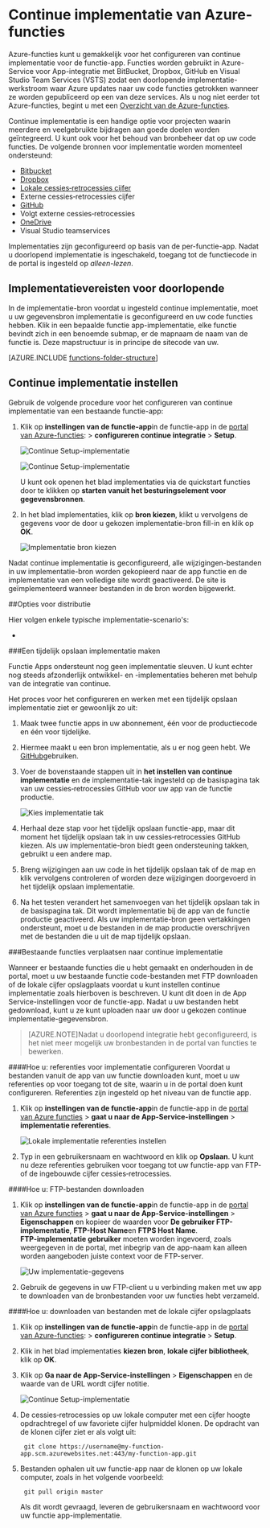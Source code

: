 <properties
   pageTitle="Continue implementatie van Azure functies | Microsoft Azure"
   description="Gebruik continue implementatie faciliteiten van Azure App-Service te publiceren van uw Azure-functies."
   services="functions"
   documentationCenter="na"
   authors="ggailey777"
   manager="erikre"
   editor=""
   tags=""
   />

<tags
   ms.service="functions"
   ms.devlang="multiple"
   ms.topic="article"
   ms.tgt_pltfrm="multiple"
   ms.workload="na"
   ms.date="09/25/2016"
   ms.author="glenga"/>

# <a name="continuous-deployment-for-azure-functions"></a>Continue implementatie van Azure-functies 

Azure-functies kunt u gemakkelijk voor het configureren van continue implementatie voor de functie-app. Functies worden gebruikt in Azure-Service voor App-integratie met BitBucket, Dropbox, GitHub en Visual Studio Team Services (VSTS) zodat een doorlopende implementatie-werkstroom waar Azure updates naar uw code functies getrokken wanneer ze worden gepubliceerd op een van deze services. Als u nog niet eerder tot Azure-functies, begint u met een [Overzicht van de Azure-functies](functions-overview.md).

Continue implementatie is een handige optie voor projecten waarin meerdere en veelgebruikte bijdragen aan goede doelen worden geïntegreerd. U kunt ook voor het behoud van bronbeheer dat op uw code functies. De volgende bronnen voor implementatie worden momenteel ondersteund:

+ [Bitbucket](https://bitbucket.org/)
+ [Dropbox](https://bitbucket.org/)
+ [Lokale cessies‑retrocessies cijfer](../app-service-web/app-service-deploy-local-git.md)
+ Externe cessies‑retrocessies cijfer
+ [GitHub]
+ Volgt externe cessies‑retrocessies
+ [OneDrive](https://onedrive.live.com/)
+ Visual Studio teamservices

Implementaties zijn geconfigureerd op basis van de per-functie-app. Nadat u doorlopend implementatie is ingeschakeld, toegang tot de functiecode in de portal is ingesteld op *alleen-lezen*.

## <a name="continuous-deployment-requirements"></a>Implementatievereisten voor doorlopende

In de implementatie-bron voordat u ingesteld continue implementatie, moet u uw gegevensbron implementatie is geconfigureerd en uw code functies hebben. Klik in een bepaalde functie app-implementatie, elke functie bevindt zich in een benoemde submap, er de mapnaam de naam van de functie is. Deze mapstructuur is in principe de sitecode van uw. 

[AZURE.INCLUDE [functions-folder-structure](../../includes/functions-folder-structure.md)]

## <a name="setting-up-continuous-deployment"></a>Continue implementatie instellen

Gebruik de volgende procedure voor het configureren van continue implementatie van een bestaande functie-app:

1. Klik op **instellingen van de functie-app**in de functie-app in de [portal van Azure-functies](https://functions.azure.com/signin): > **configureren continue integratie** > **Setup**.

    ![Continue Setup-implementatie](./media/functions-continuous-deployment/setup-deployment.png)
    
    ![Continue Setup-implementatie](./media/functions-continuous-deployment/setup-deployment-1.png)
    
    U kunt ook openen het blad implementaties via de quickstart functies door te klikken op **starten vanuit het besturingselement voor gegevensbronnen**.

2. In het blad implementaties, klik op **bron kiezen**, klikt u vervolgens de gegevens voor de door u gekozen implementatie-bron fill-in en klik op **OK**.

    ![Implementatie bron kiezen](./media/functions-continuous-deployment/choose-deployment-source.png)

Nadat continue implementatie is geconfigureerd, alle wijzigingen-bestanden in uw implementatie-bron worden gekopieerd naar de app functie en de implementatie van een volledige site wordt geactiveerd. De site is geïmplementeerd wanneer bestanden in de bron worden bijgewerkt.


##<a name="deployment-options"></a>Opties voor distributie

Hier volgen enkele typische implementatie-scenario's:

+ 

###<a name="create-a-staging-deployment"></a>Een tijdelijk opslaan implementatie maken

Functie Apps ondersteunt nog geen implementatie sleuven. U kunt echter nog steeds afzonderlijk ontwikkel- en -implementaties beheren met behulp van de integratie van continue.

Het proces voor het configureren en werken met een tijdelijk opslaan implementatie ziet er gewoonlijk zo uit:

1. Maak twee functie apps in uw abonnement, één voor de productiecode en één voor tijdelijke. 

2. Hiermee maakt u een bron implementatie, als u er nog geen hebt. We [GitHub]gebruiken.
 
3. Voer de bovenstaande stappen uit in **het instellen van continue implementatie** en de implementatie-tak ingesteld op de basispagina tak van uw cessies‑retrocessies GitHub voor uw app van de functie productie.

    ![Kies implementatie tak](./media/functions-continuous-deployment/choose-deployment-branch.png)

4. Herhaal deze stap voor het tijdelijk opslaan functie-app, maar dit moment het tijdelijk opslaan tak in uw cessies‑retrocessies GitHub kiezen. Als uw implementatie-bron biedt geen ondersteuning takken, gebruikt u een andere map.
 
5. Breng wijzigingen aan uw code in het tijdelijk opslaan tak of de map en klik vervolgens controleren of worden deze wijzigingen doorgevoerd in het tijdelijk opslaan implementatie.

6. Na het testen verandert het samenvoegen van het tijdelijk opslaan tak in de basispagina tak. Dit wordt implementatie bij de app van de functie productie geactiveerd. Als uw implementatie-bron geen vertakkingen ondersteunt, moet u de bestanden in de map productie overschrijven met de bestanden die u uit de map tijdelijk opslaan.

###<a name="move-existing-functions-to-continuous-deployment"></a>Bestaande functies verplaatsen naar continue implementatie

Wanneer er bestaande functies die u hebt gemaakt en onderhouden in de portal, moet u uw bestaande functie code-bestanden met FTP downloaden of de lokale cijfer opslagplaats voordat u kunt instellen continue implementatie zoals hierboven is beschreven. U kunt dit doen in de App Service-instellingen voor de functie-app. Nadat u uw bestanden hebt gedownload, kunt u ze kunt uploaden naar uw door u gekozen continue implementatie-gegevensbron.

>[AZURE.NOTE]Nadat u doorlopend integratie hebt geconfigureerd, is het niet meer mogelijk uw bronbestanden in de portal van functies te bewerken.

####<a name="how-to-configure-deployment-credentials"></a>Hoe u: referenties voor implementatie configureren
Voordat u bestanden vanuit de app van uw functie downloaden kunt, moet u uw referenties op voor toegang tot de site, waarin u in de portal doen kunt configureren. Referenties zijn ingesteld op het niveau van de functie app.

1. Klik op **instellingen van de functie-app**in de functie-app in de [portal van Azure functies](https://functions.azure.com/signin) > **gaat u naar de App-Service-instellingen** > **implementatie referenties**.

    ![Lokale implementatie referenties instellen](./media/functions-continuous-deployment/setup-deployment-credentials.png)

2. Typ in een gebruikersnaam en wachtwoord en klik op **Opslaan**. U kunt nu deze referenties gebruiken voor toegang tot uw functie-app van FTP- of de ingebouwde cijfer cessies‑retrocessies.

####<a name="how-to-download-files-using-ftp"></a>Hoe u: FTP-bestanden downloaden

1. Klik op **instellingen van de functie-app**in de functie-app in de [portal van Azure functies](https://functions.azure.com/signin) > **gaat u naar de App-Service-instellingen** > **Eigenschappen** en kopieer de waarden voor **De gebruiker FTP-implementatie**, **FTP-Host Name**en **FTPS Host Name**.  
**FTP-implementatie gebruiker** moeten worden ingevoerd, zoals weergegeven in de portal, met inbegrip van de app-naam kan alleen worden aangeboden juiste context voor de FTP-server.

    ![Uw implementatie-gegevens](./media/functions-continuous-deployment/get-deployment-credentials.png)
    
2. Gebruik de gegevens in uw FTP-client u u verbinding maken met uw app te downloaden van de bronbestanden voor uw functies hebt verzameld.

####<a name="how-to-download-files-using-the-local-git-repository"></a>Hoe u: downloaden van bestanden met de lokale cijfer opslagplaats

1. Klik op **instellingen van de functie-app**in de functie-app in de [portal van Azure-functies](https://functions.azure.com/signin): > **configureren continue integratie** > **Setup**.

2. Klik in het blad implementaties **kiezen bron**, **lokale cijfer bibliotheek**, klik op **OK**.
 
3. Klik op **Ga naar de App-Service-instellingen** > **Eigenschappen** en de waarde van de URL wordt cijfer notitie. 
    
    ![Continue Setup-implementatie](./media/functions-continuous-deployment/get-local-git-deployment-url.png)

4. De cessies‑retrocessies op uw lokale computer met een cijfer hoogte opdrachtregel of uw favoriete cijfer hulpmiddel klonen. De opdracht van de klonen cijfer ziet er als volgt uit:

        git clone https://username@my-function-app.scm.azurewebsites.net:443/my-function-app.git

5. Bestanden ophalen uit uw functie-app naar de klonen op uw lokale computer, zoals in het volgende voorbeeld:

        git pull origin master

    Als dit wordt gevraagd, leveren de gebruikersnaam en wachtwoord voor uw functie app-implementatie.  


[GitHub]: https://github.com/
